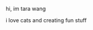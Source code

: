 hi, im tara wang

i love cats and creating fun stuff 


<!---
trwng/trwng is a ✨ special ✨ repository because its `README.md` (this file) appears on your GitHub profile.
You can click the Preview link to take a look at your changes.
--->
